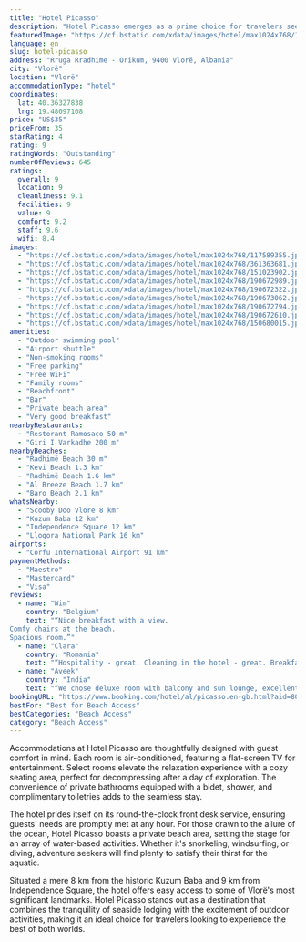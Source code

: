 ```yaml
---
title: "Hotel Picasso"
description: "Hotel Picasso emerges as a prime choice for travelers seeking a blend of comfort and adventure in Vlorë."
featuredImage: "https://cf.bstatic.com/xdata/images/hotel/max1024x768/117589355.jpg?k=795e7f722cefc80e58cfa733c8bc5c8afbc5b4577418956a99bf2eb1df12828b&o=&hp=1"
language: en
slug: hotel-picasso
address: "Rruga Rradhime - Orikum, 9400 Vlorë, Albania"
city: "Vlorë"
location: "Vlorë"
accommodationType: "hotel"
coordinates:
  lat: 40.36327838
  lng: 19.48097108
price: "US$35"
priceFrom: 35
starRating: 4
rating: 9
ratingWords: "Outstanding"
numberOfReviews: 645
ratings:
  overall: 9
  location: 9
  cleanliness: 9.1
  facilities: 9
  value: 9
  comfort: 9.2
  staff: 9.6
  wifi: 8.4
images:
  - "https://cf.bstatic.com/xdata/images/hotel/max1024x768/117589355.jpg?k=795e7f722cefc80e58cfa733c8bc5c8afbc5b4577418956a99bf2eb1df12828b&o=&hp=1"
  - "https://cf.bstatic.com/xdata/images/hotel/max1024x768/361363681.jpg?k=cd4b45675edcaeac354c0887b9ab6ea1ff8bce822aeabd7c495b138f61837841&o=&hp=1"
  - "https://cf.bstatic.com/xdata/images/hotel/max1024x768/151023902.jpg?k=bea1423fc1ab66d154950c1e7c686dd33682207c94ed2ff9abec76ca80215fe8&o=&hp=1"
  - "https://cf.bstatic.com/xdata/images/hotel/max1024x768/190672989.jpg?k=87d895de31a381b09e7d09c8ee03aed19acb7b457e60c55917242ca03aa35e12&o=&hp=1"
  - "https://cf.bstatic.com/xdata/images/hotel/max1024x768/190672322.jpg?k=a1eb58ef7e281577b16504be2acdb388be623bc052067a6e358f080deb801457&o=&hp=1"
  - "https://cf.bstatic.com/xdata/images/hotel/max1024x768/190673062.jpg?k=5d14cee13e19e5fa43d368f8d58039e6104593aa61fc271ef04cdcf96f589855&o=&hp=1"
  - "https://cf.bstatic.com/xdata/images/hotel/max1024x768/190672794.jpg?k=b3e32ab0cbea3957764c123e9386c3cf1715c39c281f575349a1d6c3c4c3f156&o=&hp=1"
  - "https://cf.bstatic.com/xdata/images/hotel/max1024x768/190672610.jpg?k=99e7fde129af58eab4fb5a48df3e2a245d40904f16b3b4a03514d8391c750966&o=&hp=1"
  - "https://cf.bstatic.com/xdata/images/hotel/max1024x768/150680015.jpg?k=a2667edecd037a8e6867ac7e777e69bc14153371ffe0695608890d59522451a5&o=&hp=1"
amenities:
  - "Outdoor swimming pool"
  - "Airport shuttle"
  - "Non-smoking rooms"
  - "Free parking"
  - "Free WiFi"
  - "Family rooms"
  - "Beachfront"
  - "Bar"
  - "Private beach area"
  - "Very good breakfast"
nearbyRestaurants:
  - "Restorant Ramosaco 50 m"
  - "Giri I Varkadhe 200 m"
nearbyBeaches:
  - "Radhimë Beach 30 m"
  - "Kevi Beach 1.3 km"
  - "Radhimë Beach 1.6 km"
  - "Al Breeze Beach 1.7 km"
  - "Baro Beach 2.1 km"
whatsNearby:
  - "Scooby Doo Vlore 8 km"
  - "Kuzum Baba 12 km"
  - "Independence Square 12 km"
  - "Llogora National Park 16 km"
airports:
  - "Corfu International Airport 91 km"
paymentMethods:
  - "Maestro"
  - "Mastercard"
  - "Visa"
reviews:
  - name: "Wim"
    country: "Belgium"
    text: "“Nice breakfast with a view.
Comfy chairs at the beach.
Spacious room.”"
  - name: "Clara"
    country: "Romania"
    text: "“Hospitality - great. Cleaning in the hotel - great. Breakfast - very good.”"
  - name: "Aveek"
    country: "India"
    text: "“We chose deluxe room with balcony and sun lounge, excellent views same as what is shown from pictures. Room very cosy (though slightly smaller than I thought) and cleaned daily. Very good breakfast. Hosts were helpful to arrange taxis and also...”"
bookingURL: "https://www.booking.com/hotel/al/picasso.en-gb.html?aid=8035640"
bestFor: "Best for Beach Access"
bestCategories: "Beach Access"
category: "Beach Access"
---
```


Accommodations at Hotel Picasso are thoughtfully designed with guest comfort in mind. Each room is air-conditioned, featuring a flat-screen TV for entertainment. Select rooms elevate the relaxation experience with a cozy seating area, perfect for decompressing after a day of exploration. The convenience of private bathrooms equipped with a bidet, shower, and complimentary toiletries adds to the seamless stay.

The hotel prides itself on its round-the-clock front desk service, ensuring guests' needs are promptly met at any hour. For those drawn to the allure of the ocean, Hotel Picasso boasts a private beach area, setting the stage for an array of water-based activities. Whether it's snorkeling, windsurfing, or diving, adventure seekers will find plenty to satisfy their thirst for the aquatic.

Situated a mere 8 km from the historic Kuzum Baba and 9 km from Independence Square, the hotel offers easy access to some of Vlorë's most significant landmarks. Hotel Picasso stands out as a destination that combines the tranquility of seaside lodging with the excitement of outdoor activities, making it an ideal choice for travelers looking to experience the best of both worlds.